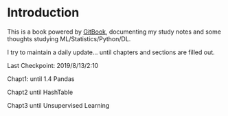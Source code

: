 # Introduction

This is a book powered by [GitBook](https://github.com/GitbookIO/gitbook), documenting my study notes and some thoughts studying ML/Statistics/Python/DL.

I try to maintain a daily update... until chapters and sections are filled out.   
  
Last Checkpoint: 2019/8/13/2:10

Chapt1: until 1.4 Pandas

Chapt2 until HashTable

Chapt3 until Unsupervised Learning

